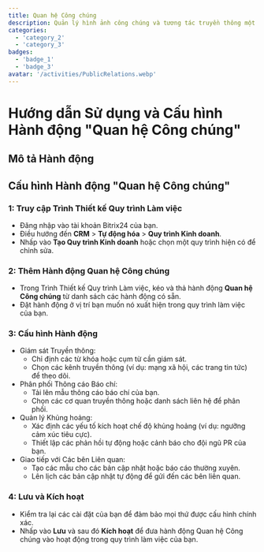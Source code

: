 ```yaml
---
title: Quan hệ Công chúng
description: Quản lý hình ảnh công chúng và tương tác truyền thông một cách hiệu quả.
categories: 
  - 'category_2'
  - 'category_3'
badges: 
  - 'badge_1'
  - 'badge_3'
avatar: '/activities/PublicRelations.webp'
---
```

# Hướng dẫn Sử dụng và Cấu hình Hành động "Quan hệ Công chúng"

## Mô tả Hành động

## **Cấu hình Hành động "Quan hệ Công chúng"**

### 1: Truy cập Trình Thiết kế Quy trình Làm việc
- Đăng nhập vào tài khoản Bitrix24 của bạn.
- Điều hướng đến **CRM** > **Tự động hóa** > **Quy trình Kinh doanh**.
- Nhấp vào **Tạo Quy trình Kinh doanh** hoặc chọn một quy trình hiện có để chỉnh sửa.

### 2: Thêm Hành động Quan hệ Công chúng
- Trong Trình Thiết kế Quy trình Làm việc, kéo và thả hành động **Quan hệ Công chúng** từ danh sách các hành động có sẵn.
- Đặt hành động ở vị trí bạn muốn nó xuất hiện trong quy trình làm việc của bạn.

### 3: Cấu hình Hành động
- Giám sát Truyền thông:
  - Chỉ định các từ khóa hoặc cụm từ cần giám sát.
  - Chọn các kênh truyền thông (ví dụ: mạng xã hội, các trang tin tức) để theo dõi.
- Phân phối Thông cáo Báo chí:
  - Tải lên mẫu thông cáo báo chí của bạn.
  - Chọn các cơ quan truyền thông hoặc danh sách liên hệ để phân phối.
- Quản lý Khủng hoảng:
  - Xác định các yếu tố kích hoạt chế độ khủng hoảng (ví dụ: ngưỡng cảm xúc tiêu cực).
  - Thiết lập các phản hồi tự động hoặc cảnh báo cho đội ngũ PR của bạn.
- Giao tiếp với Các bên Liên quan:
  - Tạo các mẫu cho các bản cập nhật hoặc báo cáo thường xuyên.
  - Lên lịch các bản cập nhật tự động để gửi đến các bên liên quan.

### 4: Lưu và Kích hoạt
- Kiểm tra lại các cài đặt của bạn để đảm bảo mọi thứ được cấu hình chính xác.
- Nhấp vào **Lưu** và sau đó **Kích hoạt** để đưa hành động Quan hệ Công chúng vào hoạt động trong quy trình làm việc của bạn.
